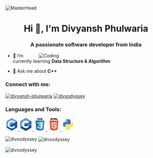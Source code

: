 ![MasterHead](https://ibb.co/QbH9ZY4)
<h1 align="center">Hi 👋, I'm Divyansh Phulwaria</h1>
<h3 align="center">A passionate software developer from India</h3>
<img align="right" alt="Coding" width="400" src="https://ibb.co/qR7645c">

- 🌱 I’m currently learning **Data Structure & Algorithm**

- 💬 Ask me about **C++**

<h3 align="left">Connect with me:</h3>
<p align="left">
<a href="https://linkedin.com/in/divyansh-phulwaria" target="blank"><img align="center" src="https://raw.githubusercontent.com/rahuldkjain/github-profile-readme-generator/master/src/images/icons/Social/linked-in-alt.svg" alt="divyansh-phulwaria" height="30" width="40" /></a>
<a href="https://www.leetcode.com/divxodyssey" target="blank"><img align="center" src="https://raw.githubusercontent.com/rahuldkjain/github-profile-readme-generator/master/src/images/icons/Social/leet-code.svg" alt="divxodyssey" height="30" width="40" /></a>
</p>

<h3 align="left">Languages and Tools:</h3>
<p align="left"> <a href="https://www.cprogramming.com/" target="_blank" rel="noreferrer"> <img src="https://raw.githubusercontent.com/devicons/devicon/master/icons/c/c-original.svg" alt="c" width="40" height="40"/> </a> <a href="https://www.w3schools.com/cpp/" target="_blank" rel="noreferrer"> <img src="https://raw.githubusercontent.com/devicons/devicon/master/icons/cplusplus/cplusplus-original.svg" alt="cplusplus" width="40" height="40"/> </a> <a href="https://www.w3schools.com/css/" target="_blank" rel="noreferrer"> <img src="https://raw.githubusercontent.com/devicons/devicon/master/icons/css3/css3-original-wordmark.svg" alt="css3" width="40" height="40"/> </a> <a href="https://www.w3.org/html/" target="_blank" rel="noreferrer"> <img src="https://raw.githubusercontent.com/devicons/devicon/master/icons/html5/html5-original-wordmark.svg" alt="html5" width="40" height="40"/> </a> <a href="https://www.python.org" target="_blank" rel="noreferrer"> <img src="https://raw.githubusercontent.com/devicons/devicon/master/icons/python/python-original.svg" alt="python" width="40" height="40"/> </a> </p>

<p><img align="left" src="https://github-readme-stats.vercel.app/api/top-langs?username=divxodyssey&show_icons=true&locale=en&layout=compact" alt="divxodyssey" /></p>

<p>&nbsp;<img align="center" src="https://github-readme-stats.vercel.app/api?username=divxodyssey&show_icons=true&locale=en" alt="divxodyssey" /></p>

<p><img align="center" src="https://github-readme-streak-stats.herokuapp.com/?user=divxodyssey&" alt="divxodyssey" /></p>
